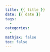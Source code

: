 ```yaml
---
title: {{ title }}
date: {{ date }}
tags:
  - 
categories:
  -
mathjax: false
toc: false
---
```



<!--more-->
